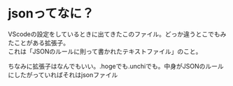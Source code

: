# jsonってなに？

VScodeの設定をしているときに出てきたこのファイル。どっか違うとこでもみたことがある拡張子。  
これは「JSONのルールに則って書かれたテキストファイル」のこと。  

ちなみに拡張子はなんでもいい。.hogeでも.unchiでも。中身がJSONのルールにしたがっていればそれはjsonファイル
